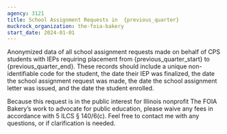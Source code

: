 ```yaml
---
agency: 3121
title: School Assignment Requests in  {previous_quarter}
muckrock_organization: the-foia-bakery
start_date: 2024-01-01
---
```


Anonymized data of all school assignment requests made on behalf of
CPS students with IEPs requiring placement from
{previous_quarter_start} to {previous_quarter_end}. These records
should include a unique non-identifiable code for the student, the
date their IEP was finalized, the date the school assignment request
was made, the date the school assignment letter was issued, and the
date the student enrolled.

Because this request is in the public interest for Illinois nonprofit
The FOIA Bakery’s work to advocate for public education, please waive
any fees in accordance with 5 ILCS § 140/6(c). Feel free to contact me
with any questions, or if clarification is needed.
